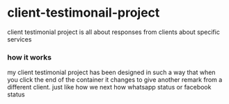 # client-testimonail-project 
client testimonial project is all about responses from clients about specific services 

### how it works 
my client testimonial project has been designed in such a way that 
when you click the end of the container it changes to give another remark from a different 
client. just like how we next how whatsapp status or facebook status
